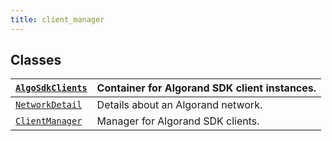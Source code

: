 ```yaml
---
title: client_manager
---
```

## Classes

| [`AlgoSdkClients`](/reference/algokit-utils-py/api/clients/client_manager/algosdkclients/#algokit_utils.clients.client_manager.AlgoSdkClients)   | Container for Algorand SDK client instances.   |
|---------------------------------------------------------------------------------------------|------------------------------------------------|
| [`NetworkDetail`](/reference/algokit-utils-py/api/clients/client_manager/networkdetail/#algokit_utils.clients.client_manager.NetworkDetail)      | Details about an Algorand network.             |
| [`ClientManager`](/reference/algokit-utils-py/api/clients/client_manager/clientmanager/#algokit_utils.clients.client_manager.ClientManager)      | Manager for Algorand SDK clients.              |